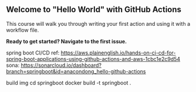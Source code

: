 ## Welcome to "Hello World" with GitHub Actions

This course will walk you through writing your first action and using it with a workflow file.

**Ready to get started? Navigate to the first issue.**

spring boot CI/CD
ref: https://aws.plainenglish.io/hands-on-ci-cd-for-spring-boot-applications-using-github-actions-and-aws-1cbc1e2c9d54
sona: https://sonarcloud.io/dashboard?branch=springboot&id=anacondong_hello-github-actions

build img
cd springboot
docker build -t springboot .
